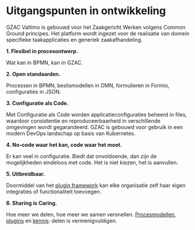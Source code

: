 # Uitgangspunten in ontwikkeling

GZAC Valtimo is gebouwd voor het Zaakgericht Werken volgens Common Ground principes. Het platform wordt ingezet voor de realisatie van domein specifieke taakapplicaties en generiek zaakafhandeling.&#x20;

**1.     Flexibel in procesontwerp.**

Wat kan in BPMN, kan in GZAC.

**2.     Open standaarden.**   &#x20;

Processen in BPMN, beslismodellen in DMN, formulieren in Formio, configuraties in JSON.

**3.     Configuratie als Code.**

Met Configuratie als Code worden applicatieconfiguraties beheerd in files, waardoor consistentie en reproduceerbaarheid in verschillende omgevingen wordt gegarandeerd. GZAC is gebouwd voor gebruik in een modern DevOps landschap op basis van Kubernetes.

**4.     No-code waar het kan, code waar het moet.**

Er kan veel in configuratie. Biedt dat onvoldoende, dan zijn de mogelijkheden eindeloos met code. Het is niet kiezen, het is aanvullen.

**5.     Uitbreidbaar.**

Doormiddel van het [plugin framework](broken-reference) kan elke organisatie zelf haar eigen integraties of functionaliteit toevoegen.

**6.     Sharing is Caring.**

Hoe meer we delen, hoe meer we samen versnellen. [Procesmodellen](broken-reference), [plugins](broken-reference) en [kennis](../product-management/sprint-reviews.md): delen is vermenigvuldigen.&#x20;
